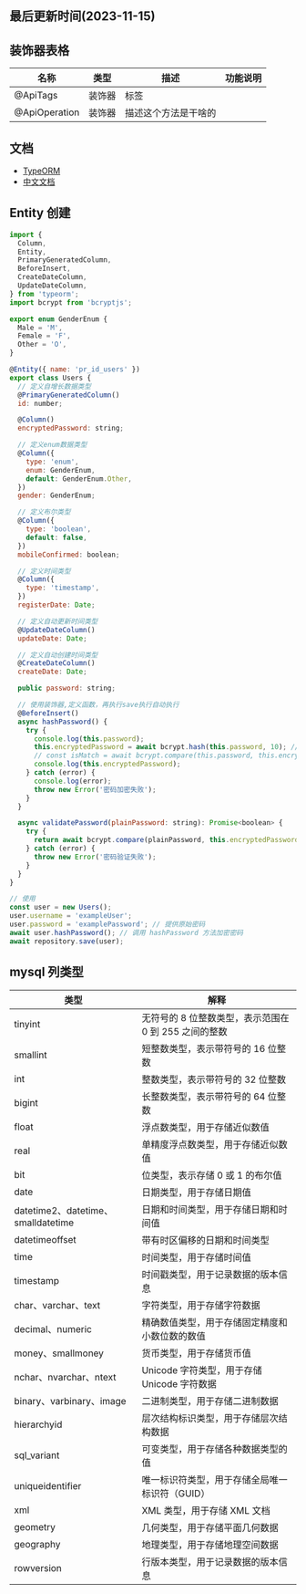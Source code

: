 <!--
 * @Description: 记录文档
 * @Author: panrui
 * @Date: 2023-11-15 09:25:43
 * @LastEditTime: 2023-11-16 09:18:15
 * @LastEditors: prui
 * 不忘初心,不负梦想
-->

## 最后更新时间(2023-11-15)

## 装饰器表格

| 名称          | 类型   | 描述                 | 功能说明 |
| ------------- | ------ | -------------------- | -------- |
| @ApiTags      | 装饰器 | 标签                 |          |
| @ApiOperation | 装饰器 | 描述这个方法是干啥的 |          |



## 文档

- [TypeORM](https://typeorm.biunav.com/zh/embedded-entities.html)
- [中文文档](https://typeorm.bootcss.com/)

## Entity 创建
```js
import {
  Column,
  Entity,
  PrimaryGeneratedColumn,
  BeforeInsert,
  CreateDateColumn,
  UpdateDateColumn,
} from 'typeorm';
import bcrypt from 'bcryptjs';

export enum GenderEnum {
  Male = 'M',
  Female = 'F',
  Other = 'O',
}

@Entity({ name: 'pr_id_users' })
export class Users {
  // 定义自增长数据类型
  @PrimaryGeneratedColumn()
  id: number;

  @Column()
  encryptedPassword: string;

  // 定义enum数据类型
  @Column({
    type: 'enum',
    enum: GenderEnum,
    default: GenderEnum.Other,
  })
  gender: GenderEnum;

  // 定义布尔类型
  @Column({
    type: 'boolean',
    default: false,
  })
  mobileConfirmed: boolean;

  // 定义时间类型
  @Column({
    type: 'timestamp',
  })
  registerDate: Date;

  // 定义自动更新时间类型
  @UpdateDateColumn()
  updateDate: Date;

  // 定义自动创建时间类型
  @CreateDateColumn()
  createDate: Date;

  public password: string;

  // 使用装饰器,定义函数，再执行save执行自动执行
  @BeforeInsert()
  async hashPassword() {
    try {
      console.log(this.password);
      this.encryptedPassword = await bcrypt.hash(this.password, 10); // 加强加密强度
      // const isMatch = await bcrypt.compare(this.password, this.encryptedPassword);  // 验证密码是否正确(因为无法解密的)
      console.log(this.encryptedPassword);
    } catch (error) {
      console.log(error);
      throw new Error('密码加密失败');
    }
  }

  async validatePassword(plainPassword: string): Promise<boolean> {
    try {
      return await bcrypt.compare(plainPassword, this.encryptedPassword);
    } catch (error) {
      throw new Error('密码验证失败');
    }
  }
}

// 使用
const user = new Users();
user.username = 'exampleUser';
user.password = 'examplePassword'; // 提供原始密码
await user.hashPassword(); // 调用 hashPassword 方法加密密码
await repository.save(user);
```

## mysql 列类型

| 类型                               | 解释                                                  |
| ---------------------------------- | ----------------------------------------------------- |
| tinyint                            | 无符号的 8 位整数类型，表示范围在 0 到 255 之间的整数 |
| smallint                           | 短整数类型，表示带符号的 16 位整数                    |
| int                                | 整数类型，表示带符号的 32 位整数                      |
| bigint                             | 长整数类型，表示带符号的 64 位整数                    |
| float                              | 浮点数类型，用于存储近似数值                          |
| real                               | 单精度浮点数类型，用于存储近似数值                    |
| bit                                | 位类型，表示存储 0 或 1 的布尔值                      |
| date                               | 日期类型，用于存储日期值                              |
| datetime2、datetime、smalldatetime | 日期和时间类型，用于存储日期和时间值                  |
| datetimeoffset                     | 带有时区偏移的日期和时间类型                          |
| time                               | 时间类型，用于存储时间值                              |
| timestamp                          | 时间戳类型，用于记录数据的版本信息                    |
| char、varchar、text                | 字符类型，用于存储字符数据                            |
| decimal、numeric                   | 精确数值类型，用于存储固定精度和小数位数的数值        |
| money、smallmoney                  | 货币类型，用于存储货币值                              |
| nchar、nvarchar、ntext             | Unicode 字符类型，用于存储 Unicode 字符数据           |
| binary、varbinary、image           | 二进制类型，用于存储二进制数据                        |
| hierarchyid                        | 层次结构标识类型，用于存储层次结构数据                |
| sql_variant                        | 可变类型，用于存储各种数据类型的值                    |
| uniqueidentifier                   | 唯一标识符类型，用于存储全局唯一标识符（GUID）        |
| xml                                | XML 类型，用于存储 XML 文档                           |
| geometry                           | 几何类型，用于存储平面几何数据                        |
| geography                          | 地理类型，用于存储地理空间数据                        |
| rowversion                         | 行版本类型，用于记录数据的版本信息                    |
